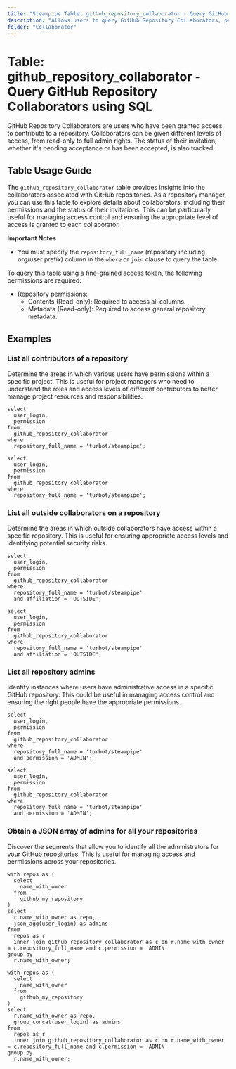 ```yaml
---
title: "Steampipe Table: github_repository_collaborator - Query GitHub Repository Collaborators using SQL"
description: "Allows users to query GitHub Repository Collaborators, providing detailed information about collaboration permissions and the status of invitations."
folder: "Collaborator"
---
```


# Table: github_repository_collaborator - Query GitHub Repository Collaborators using SQL

GitHub Repository Collaborators are users who have been granted access to contribute to a repository. Collaborators can be given different levels of access, from read-only to full admin rights. The status of their invitation, whether it's pending acceptance or has been accepted, is also tracked.

## Table Usage Guide

The `github_repository_collaborator` table provides insights into the collaborators associated with GitHub repositories. As a repository manager, you can use this table to explore details about collaborators, including their permissions and the status of their invitations. This can be particularly useful for managing access control and ensuring the appropriate level of access is granted to each collaborator.

**Important Notes**
- You must specify the `repository_full_name` (repository including org/user prefix) column in the `where` or `join` clause to query the table.

To query this table using a [fine-grained access token](https://docs.github.com/en/authentication/keeping-your-account-and-data-secure/managing-your-personal-access-tokens#creating-a-fine-grained-personal-access-token), the following permissions are required:
  - Repository permissions:
    - Contents (Read-only): Required to access all columns.
    - Metadata (Read-only): Required to access general repository metadata.

## Examples

### List all contributors of a repository
Determine the areas in which various users have permissions within a specific project. This is useful for project managers who need to understand the roles and access levels of different contributors to better manage project resources and responsibilities.

```sql+postgres
select
  user_login,
  permission
from
  github_repository_collaborator
where
  repository_full_name = 'turbot/steampipe';
```

```sql+sqlite
select
  user_login,
  permission
from
  github_repository_collaborator
where
  repository_full_name = 'turbot/steampipe';
```

### List all outside collaborators on a repository
Determine the areas in which outside collaborators have access within a specific repository. This is useful for ensuring appropriate access levels and identifying potential security risks.

```sql+postgres
select
  user_login,
  permission
from
  github_repository_collaborator
where
  repository_full_name = 'turbot/steampipe'
  and affiliation = 'OUTSIDE';
```

```sql+sqlite
select
  user_login,
  permission
from
  github_repository_collaborator
where
  repository_full_name = 'turbot/steampipe'
  and affiliation = 'OUTSIDE';
```

### List all repository admins
Identify instances where users have administrative access in a specific GitHub repository. This could be useful in managing access control and ensuring the right people have the appropriate permissions.

```sql+postgres
select
  user_login,
  permission
from
  github_repository_collaborator
where
  repository_full_name = 'turbot/steampipe'
  and permission = 'ADMIN';
```

```sql+sqlite
select
  user_login,
  permission
from
  github_repository_collaborator
where
  repository_full_name = 'turbot/steampipe'
  and permission = 'ADMIN';
```

### Obtain a JSON array of admins for all your repositories
Discover the segments that allow you to identify all the administrators for your GitHub repositories. This is useful for managing access and permissions across your repositories.

```sql+postgres
with repos as (
  select
    name_with_owner
  from
    github_my_repository
)
select
  r.name_with_owner as repo,
  json_agg(user_login) as admins
from
  repos as r
  inner join github_repository_collaborator as c on r.name_with_owner = c.repository_full_name and c.permission = 'ADMIN'
group by
  r.name_with_owner;
```

```sql+sqlite
with repos as (
  select
    name_with_owner
  from
    github_my_repository
)
select
  r.name_with_owner as repo,
  group_concat(user_login) as admins
from
  repos as r
  inner join github_repository_collaborator as c on r.name_with_owner = c.repository_full_name and c.permission = 'ADMIN'
group by
  r.name_with_owner;
```